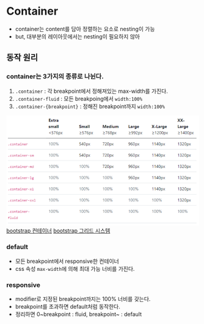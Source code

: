 # Container

- container는 content를 담아 정렬하는 요소로 nesting이 가능
- but, 대부분의 레이아웃에서는 nesting이 필요하지 않아

## 동작 원리

### container는 3가지의 종류로 나뉜다.

1. `.container` : 각 breakpoint에서 정해져있는 max-width를 가진다.
2. `.container-fluid` : 모든 breakpoing에서 `width:100%`
3. `.container-{breakpoint}` : 정해진 breakpoint까지 `width:100%`

![](2020-07-21-02-59-39.png)
[bootstrap 컨테이너](https://v5.getbootstrap.com/docs/5.0/layout/containers/)
[bootstrap 그리드 시스템](https://v5.getbootstrap.com/docs/5.0/examples/grid/#containers)

### default

- 모든 breakpoint에서 responsive한 컨테이너
- css 속성 `max-width`에 의해 최대 가능 너비를 가진다.

### responsive 

- modifier로 지정된 breakpoint까지는 100% 너비를 갖는다.
- breakpoint를 초과하면 default처럼 동작한다.
- 정리하면 0~breakpoint : fluid, breakpoint~ : default

